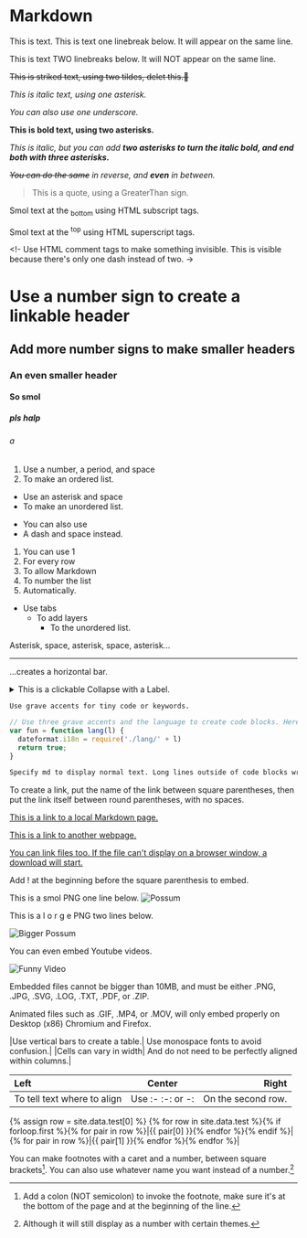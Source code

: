 # Markdown

This is text.
This is text one linebreak below. It will appear on the same line.

This is text TWO linebreaks below. It will NOT appear on the same line.

~~This is striked text, using two tildes, delet this.🔫~~

*This is italic text, using one asterisk.*

_You can also use one underscore._

**This is bold text, using two asterisks.**

*This is italic, but you can add **two asterisks to turn the italic bold, and end both with three asterisks.***

*~~You can do the same~~ in reverse, and **even** in between.*

> This is a quote, using a GreaterThan sign.

Smol text at the <sub>bottom</sub> using HTML subscript tags.

Smol text at the <sup>top</sup> using HTML superscript tags.

<!- Use HTML comment tags to make something invisible. This is visible because there's only one dash instead of two. ->

<!-- Bruh. -->

# Use a number sign to create a linkable header

## Add more number signs to make smaller headers

### An even smaller header

#### So smol

##### pls halp

###### a

1. Use a number, a period, and space
2. To make an ordered list.

* Use an asterisk and space
* To make an unordered list.

- You can also use
- A dash and space instead.

1. You can use 1
1. For every row
1. To allow Markdown
1. To number the list
1. Automatically.

* Use tabs
  * To add layers
    * To the unordered list.

Asterisk, space, asterisk, space, asterisk...
* * *
...creates a horizontal bar.

<details><summary>This is a clickable Collapse with a Label.</summary>
<p>
To create a Collapse, use the HTML tag `details`, then `p`, then `/p`, then `/details`, between LessThan and GreaterThan signs. To add a Label to the collapse, add the HTML tags `summary` and `/summary` on the right of the `details` HTML tag. Collapses aren't recommended because they can't embed many things and require extra clicks to read the content.
</p>
</details>

`Use grave accents for tiny code or keywords.`

```js
// Use three grave accents and the language to create code blocks. Here's some meme js.
var fun = function lang(l) {
  dateformat.i18n = require('./lang/' + l)
  return true;
}
```

```md
Specify md to display normal text. Long lines outside of code blocks wrap around, but long lines inside code blocks do not. This is a long enough text to demonstrate this. Did you know that in terms of Human to Pokemon breeding Vaporeon is- ok sorry.
```

To create a link, put the name of the link between square parentheses, then put the link itself between round parentheses, with no spaces.

[This is a link to a local Markdown page.](./index.md)

[This is a link to another webpage.](https://en.wikipedia.org/wiki/Mesothelioma)

[You can link files too. If the file can't display on a browser window, a download will start.](https://static.f-list.net/images/avatar/tokumei%20kii.png)

Add ! at the beginning before the square parenthesis to embed.

This is a smol PNG one line below.
![Possum](https://static.f-list.net/images/avatar/tokumei%20kii.png)

This is a l o r g e PNG two lines below.

![Bigger Possum](https://static.f-list.net/images/charinline/a0/ce/a0ceb589e437b739a897f116d9e9065a62d338bf.png)

You can even embed Youtube videos.

![Funny Video](https://www.youtube.com/watch?v=dQw4w9WgXcQ)

Embedded files cannot be bigger than 10MB, and must be either .PNG, .JPG, .SVG, .LOG, .TXT, .PDF, or .ZIP.

Animated files such as .GIF, .MP4, or .MOV, will only embed properly on Desktop (x86) Chromium and Firefox.

|Use vertical bars to create a table.| Use monospace fonts to avoid confusion.|
|Cells can vary in width| And do not need to be perfectly aligned within columns.|

| Left | Center | Right |
| :- | :-: | -: |
| To tell text where to align | Use :- :-: or -: | On the second row. |

{% assign row = site.data.test[0] %}
{% for row in site.data.test %}{% if forloop.first %}{% for pair in row %}|{{ pair[0] }}{% endfor %}{% endif %}|
{% for pair in row %}|{{ pair[1] }}{% endfor %}{% endfor %}|

You can make footnotes with a caret and a number, between square brackets[^1].
You can also use whatever name you want instead of a number.[^Name]

[^1]: Add a colon (NOT semicolon) to invoke the footnote, make sure it's at the bottom of the page and at the beginning of the line.
[^Name]: Although it will still display as a number with certain themes.
